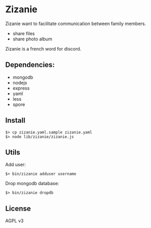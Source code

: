 # Zizanie

Zizanie want to facilitate communication between family members.

* share files
* share photo album

Zizanie is a french word for discord.

## Dependencies:

* mongodb
* nodejs
* express
* yaml
* less
* spore

## Install

    $> cp zizanie.yaml.sample zizanie.yaml
    $> node lib/zizanie/zizanie.js

## Utils

Add user:

    $> bin/zizanie adduser username

Drop mongodb database:

    $> bin/zizanie dropdb

## License

AGPL v3
